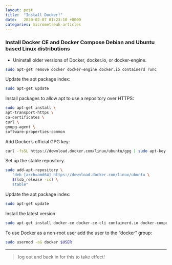 ```yaml
---
layout: post
title:  "Install Docker!"
date:   2020-02-07 01:23:10 +0000
categories: micrometreuk-articles
---
```

### Install Docker CE and Docker Compose Debian and Ubuntu based Linux distributions


- Uninstall older versions of Docker, docker.io, or docker-engine.

``` bash
sudo apt-get remove docker docker-engine docker.io containerd runc

```
Update the apt package index:

``` bash
sudo apt-get update
```
Install packages to allow apt to use a repository over HTTPS:
``` bash
sudo apt-get install \
apt-transport-https \
ca-certificates \
curl \
gnupg-agent \
software-properties-common
```
Add Docker’s official GPG key:
``` bash
curl -fsSL https://download.docker.com/linux/ubuntu/gpg | sudo apt-key add -
```
Set up the stable repository.
```bash
sudo add-apt-repository \
   "deb [arch=amd64] https://download.docker.com/linux/ubuntu \
   $(lsb_release -cs) \
   stable"
```
Update the apt package index:

``` bash
sudo apt-get update
```
Install the latest version
``` bash
sudo apt-get install docker-ce docker-ce-cli containerd.io docker-compose
```
To use Docker as a non-root user add the user to the “docker” group:
```bash
sudo usermod -aG docker $USER
```
--------------------------------------------------------------------------------------------------------------------------------------------
> log out and back in for this to take effect!

